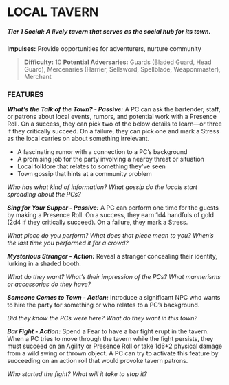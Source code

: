# LOCAL TAVERN

##### **Tier 1 Social:** *A lively tavern that serves as the social hub for its town.*

**Impulses:** Provide opportunities for adventurers, nurture community

> **Difficulty:** 10
> **Potential Adversaries:** Guards (Bladed Guard, Head Guard), Mercenaries (Harrier, Sellsword, Spellblade, Weaponmaster), Merchant

### FEATURES

***What’s the Talk of the Town? - Passive:*** A PC can ask the bartender, staff, or patrons about local events, rumors, and potential work with a Presence Roll. On a success, they can pick two of the below details to learn—or three if they critically succeed. On a failure, they can pick one and mark a Stress as the local carries on about something irrelevant.

  - A fascinating rumor with a connection to a PC’s background
  - A promising job for the party involving a nearby threat or situation
  - Local folklore that relates to something they’ve seen
  - Town gossip that hints at a community problem

  *Who has what kind of information? What gossip do the locals start spreading about the PCs?*

***Sing for Your Supper - Passive:*** A PC can perform one time for the guests by making a Presence Roll. On a success, they earn 1d4 handfuls of gold (2d4 if they critically succeed). On a failure, they mark a Stress.

  *What piece do you perform? What does that piece mean to you? When’s the last time you performed it for a crowd?*

***Mysterious Stranger - Action:*** Reveal a stranger concealing their identity, lurking in a shaded booth.

  *What do they want? What’s their impression of the PCs? What mannerisms or accessories do they have?*

***Someone Comes to Town - Action:*** Introduce a significant NPC who wants to hire the party for something or who relates to a PC’s background.

  *Did they know the PCs were here? What do they want in this town?*

***Bar Fight - Action:*** Spend a Fear to have a bar fight erupt in the tavern. When a PC tries to move through the tavern while the fight persists, they must succeed on an Agility or Presence Roll or take 1d6+2 physical damage from a wild swing or thrown object. A PC can try to activate this feature by succeeding on an action roll that would provoke tavern patrons.

  *Who started the fight? What will it take to stop it?*
